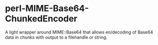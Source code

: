 perl-MIME-Base64-ChunkedEncoder
===============================

A light wrapper around MIME::Base64 that allows en/decoding of Base64 data in chunks with output to a filehandle or string.
